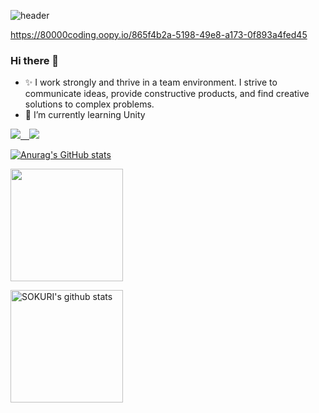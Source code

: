 ![header](https://capsule-render.vercel.app/api?type=waving&color=gradient&height=250&section=header&text=SOKURI_CODE&fontSize=90)
<!--
**kalstjd96/kalstjd96** is a ✨ _special_ ✨ repository because its `README.md` (this file) appears on your GitHub profile.

Here are some ideas to get you started:

- 🔭 I’m currently working on ...
- 🌱 I’m currently learning ...
- 👯 I’m looking to collaborate on ...
- 🤔 I’m looking for help with ...
- 💬 Ask me about ...
- 📫 How to reach me: ...
- 😄 Pronouns: ...
- ⚡ Fun fact: ...
-->

https://80000coding.oopy.io/865f4b2a-5198-49e8-a173-0f893a4fed45

### Hi there 👋
- ✨ I work strongly and thrive in a team environment. I strive to communicate ideas, provide constructive products, and find creative solutions to complex problems.
- 🌱 I’m currently learning Unity

<!-- 뱃지 넣는 부분, 로고 주소 : https://simpleicons.org/?q=tist  -->
<a href="https://alluring-flyaway-466.notion.site/d644c55f3fa44fe0a87a77fff5dc37c7" target="_blank"><img src="https://img.shields.io/badge/Portfolio-black?style=for-the-badge&logo=notion&logoColor=white"> <a href="https://developer-growth-history.tistory.com" target="_blank"><img src="https://img.shields.io/badge/Blog-gray?style=for-the-badge&logo=tistory&logoColor=black">


<!-- 스탯 ![Anurag's GitHub stats](https://github-readme-stats.vercel.app/api?username=kalstjd96&show_icons=true&theme=radical)  -->
![Anurag's GitHub stats](https://github-readme-stats.vercel.app/api?username=kalstjd96&theme=algolia&show_icons=true)
  
<!-- 내가 많이 사용하는 언어  -->
<a href="https://github.com/imysh578"><img align="center" style="height:180px" src="https://github-readme-stats.vercel.app/api/top-langs/?username=kalstjd96&layout=compact&theme=nord&hide_border=true" /></a> 
  
<a href="https://github.com/imysh578"><img align="center" style="height:180px" src="https://github-readme-stats.vercel.app/api?username=kalstjd96&show_icons=true&include_all_commits=true&theme=nord&hide_border=true" alt="SOKURI's github stats" /></a>
  
